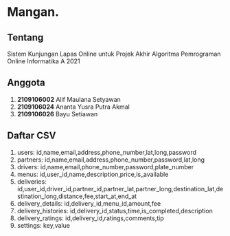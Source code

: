 # Mangan.
## Tentang
Sistem Kunjungan Lapas Online untuk Projek Akhir Algoritma Pemrograman Online Informatika A 2021

## Anggota
1. **2109106002** Alif Maulana Setyawan
2. **2109106024** Ananta Yusra Putra Akmal
3. **2109106026** Bayu Setiawan

## Daftar CSV

1. users: id,name,email,address,phone_number,lat,long,password
1. partners: id,name,email,address,phone_number,password,lat,long
2. drivers: id,name,email,phone_number,password,plate_number
3. menus: id,user_id,name,description,price,is_available
4. deliveries: id,user_id,driver_id,partner_id,partner_lat,partner_long,destination_lat,destination_long,distance,fee,start_at,end_at
5. delivery_details: id,delivery_id,menu_id,amount,fee
6. delivery_histories: id,delivery_id,status,time,is_completed,description
7. delivery_ratings: id,delivery_id,ratings,comments,tip
8. settings: key,value

